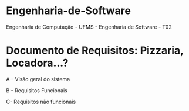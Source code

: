 # Engenharia-de-Software
Engenharia de Computação - UFMS - Engenharia de Software - T02

# Documento de Requisitos: Pizzaria, Locadora...?
A - Visão geral do sistema

B - Requisitos Funcionais

C- Requisitos não funcionais 
